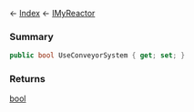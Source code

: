 ← [Index](Api-Index) ← [IMyReactor](Sandbox.ModAPI.Ingame.IMyReactor)

### Summary

```csharp
public bool UseConveyorSystem { get; set; }
```

### Returns

[bool](System.Boolean)

